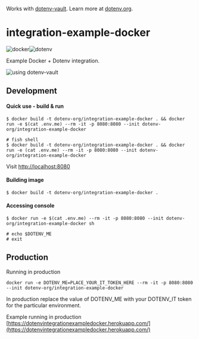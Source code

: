 Works with [dotenv-vault](https://github.com/dotenv-org/dotenv-vault). Learn more at [dotenv.org](https://dotenv.org).

# integration-example-docker

<img src="https://raw.githubusercontent.com/dotenv-org/integration-example-docker/master/docker.png" alt="docker" /><img src="https://raw.githubusercontent.com/dotenv-org/integration-example-docker/master/dotenv.png" alt="dotenv" />

Example Docker + Dotenv integration.

![using dotenv-vault](https://img.shields.io/static/v1?label=using&message=dotenv-vault&color=yellow)

## Development

#### Quick use - build & run

```
$ docker build -t dotenv-org/integration-example-docker . && docker run -e $(cat .env.me) --rm -it -p 8080:8080 --init dotenv-org/integration-example-docker

# fish shell
$ docker build -t dotenv-org/integration-example-docker . && docker run -e (cat .env.me) --rm -it -p 8080:8080 --init dotenv-org/integration-example-docker
```

Visit [http://localhost:8080](http://localhost:8080)

#### Building image

```
$ docker build -t dotenv-org/integration-example-docker .
```

#### Accessing console

```
$ docker run -e $(cat .env.me) --rm -it -p 8080:8080 --init dotenv-org/integration-example-docker sh

# echo $DOTENV_ME
# exit
```

## Production

Running in production

```
docker run -e DOTENV_ME=PLACE_YOUR_IT_TOKEN_HERE --rm -it -p 8080:8080 --init dotenv-org/integration-example-docker
```

In production replace the value of DOTENV_ME with your DOTENV_IT token for the particular environment.

Example running in production [https://dotenvintegrationexampledocker.herokuapp.com/](https://dotenvintegrationexampledocker.herokuapp.com/)
